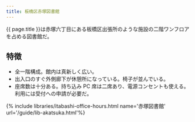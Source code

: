 ```yaml
---
title: 板橋区赤塚図書館
---
```


{{ page.title }}は赤塚六丁目にある板橋区出張所のような施設の二階ワンフロアを占める図書館だ。

## 特徴

* 全一階構成。館内は真新しく広い。
* 出入口のすぐ外側廊下が休憩所になっている。椅子が並んでいる。
* 座席数は十分ある。持ち込み PC 席は二席あり、電源コンセントも使える。利用には受付への申請が必要だ。

{% include libraries/itabashi-office-hours.html name='赤塚図書館' url='/guide/lib-akatsuka.html'%}
